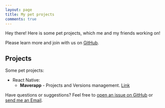 ```yaml
---
layout: page
title: My pet projects
comments: true
---
```


<p class="message">
  Hey there! Here is some pet projects, which me and my friends working on!
</p>

Please learn more and join with us on [GitHub](https://github.com/danghoangnhan).

## Projects

Some pet projects:

* React Native:
  * **Maverapp** - Projects and Versions management. [Link](https://github.com/Quynh-Nguyen/build-version-management-app)

Have questions or suggestions? Feel free to [open an issue on GitHub](https://github.com/danghoangnhan/danghoangnhan.github.io) or [send me an Email](danghoangnhan.1@gmail.com).